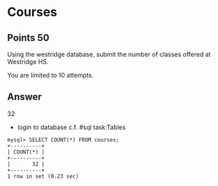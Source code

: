 # Courses

## Points 50

Using the westridge database, submit the number of classes offered at Westridge HS.

You are limited to 10 attempts.

## Answer

32

- login to database c.f. #sql task:Tables

```
mysql> SELECT COUNT(*) FROM courses;
+----------+
| COUNT(*) |
+----------+
|       32 |
+----------+
1 row in set (0.23 sec)
```
